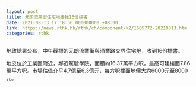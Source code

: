 ```yaml
---
layout: post
title: 元朗流業街住宅地接獲16份標書
date: 2021-08-13 17:18:36.000000000 +08:00
link: https://news.rthk.hk/rthk/ch/component/k2/1605772-20210813.htm
categories: rthk
---
```


地政總署公布，中午截標的元朗流業街與涌業路交界住宅地，收到16份標書。

地皮位於工業區附近，鄰近駕駛學院，面積約16.37萬平方呎，最高可建樓面7.86萬平方呎。市場估值介乎4.7億至6.3億元，每方呎樓面地價大約6000元至8000元。
